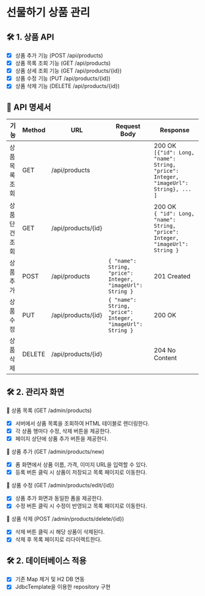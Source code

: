 # 선물하기 상품 관리

## 🛠 1. 상품 API

- [x] 상품 추가 기능 (POST /api/products)
- [x] 상품 목록 조회 기능 (GET /api/products)
- [x] 상품 상세 조회 기능 (GET /api/products/{id})
- [x] 상품 수정 기능 (PUT /api/products/{id})
- [x] 상품 삭제 기능 (DELETE /api/products/{id})

## 🧾 API 명세서

| 기능       | Method | URL                | Request Body                                               | Response                                                                               |
|----------|--------|--------------------|------------------------------------------------------------|----------------------------------------------------------------------------------------|
| 상품 목록 조회 | GET    | /api/products      |                                                            | 200 OK<br>`[{"id": Long, "name": String, "price": Integer, "imageUrl": String}, ... ]` |
| 상품 단건 조회 | GET    | /api/products/{id} |                                                            | 200 OK<br>`{ "id": Long, "name": String, "price": Integer, "imageUrl": String }`       |
| 상품 추가    | POST   | /api/products      | `{ "name": String, "price": Integer, "imageUrl": String }` | 201 Created                                                                            |
| 상품 수정    | PUT    | /api/products/{id} | `{ "name": String, "price": Integer, "imageUrl": String }` | 200 OK                                                                                 |
| 상품 삭제    | DELETE | /api/products/{id} |                                                            | 204 No Content                                                                         |

## 🛠 2. 관리자 화면

📌 상품 목록 (GET /admin/products)

- [x] 서버에서 상품 목록을 조회하여 HTML 테이블로 렌더링한다.
- [x] 각 상품 행마다 수정, 삭제 버튼을 제공한다.
- [x] 페이지 상단에 상품 추가 버튼을 제공한다.

📌 상품 추가 (GET /admin/products/new)

- [x] 폼 화면에서 상품 이름, 가격, 이미지 URL을 입력할 수 있다.
- [x] 등록 버튼 클릭 시 상품이 저장되고 목록 페이지로 이동한다.

📌 상품 수정 (GET /admin/products/edit/{id})

- [x] 상품 추가 화면과 동일한 폼을 제공한다.
- [x] 수정 버튼 클릭 시 수정이 반영되고 목록 페이지로 이동한다.

📌 상품 삭제 (POST /admin/products/delete/{id})

- [x] 삭제 버튼 클릭 시 해당 상품이 삭제된다.
- [x] 삭제 후 목록 페이지로 리다이렉트한다.

## 🛠 2. 데이터베이스 적용

- [x] 기존 Map 제거 및 H2 DB 연동
- [x] JdbcTemplate을 이용한 repository 구현
